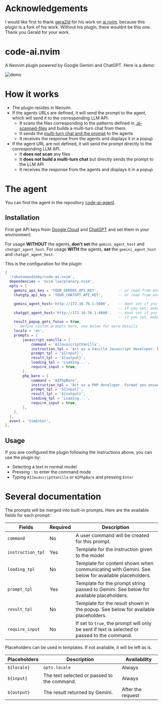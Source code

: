 # Acknowledgements

I would like first to thank [gera2ld](https://github.com/gera2ld) for his work on [ai.nvim](https://github.com/gera2ld/ai.nvim), because this plugin is a fork of his work. 
Without his plugin, there wouldnt be this one.
Thank you Gerald for your work.

# code-ai.nvim

A Neovim plugin powered by Google Gemini and ChatGPT.
Here is a demo:

![demo](./demo-code-ai.gif)


# How it works

- The plugin resides in Neovim.
- If the agents URLs are defined, it will send the prompt to the agent, which will send it to the corresponding LLM API.
  - It scans the files corresponding to the patterns defined in [.ai-scanned-files](./.ai-scanned-files) and builds a multi-turn chat from them.
  - It sends the [multi-turn chat and the prompt](./documentation/multi-turn-chat.json) to the agents
  - It receives the response from the agents and displays it in a popup
- If the agent URL are not defined, it will send the prompt directly to the corresponding LLM API.
  - It **does not scan** any files
  - It **does not build a multi-turn chat** but directly sends the prompt to the LLM API
  - It receives the response from the agents and displays it in a popup

# The agent

You can find the agent in the repository [code-ai-agent](https://github.com/rakotomandimby/code-ai-agent).

## Installation

First get API keys from [Google Cloud](https://ai.google.dev/gemini-api/docs/api-key) and [ChatGPT](https://platform.openai.com/api-keys) and set them in your environment:

For usage **WITHOUT** the agents, **don't set** the `gemini_agent_host` and `chatgpt_agent_host`.
For usage **WITH** the agents, **set** the `gemini_agent_host` and `chatgpt_agent_host`.

This is the configuration for the plugin:

```lua
{
  'rakotomandimby/code-ai.nvim',
  dependencies = 'nvim-lua/plenary.nvim',
  opts = {
    gemini_api_key = 'YOUR_GEMINI_API_KEY',         -- or read from env: `os.getenv('GEMINI_API_KEY')`
    chatgtp_api_key = 'YOUR_CHATGPT_API_KEY',       -- or read from env: `os.getenv('CHATGPT_API_KEY')`

    gemini_agent_host='http://172.16.76.1:5000',    -- dont set if you dont want to use the agent
                                                    -- if you set, make sure the agents are running
    chatgpt_agent_host='http://172.16.76.1:4000',   -- dont set if you dont want to use the agent
                                                    -- if you set, make sure the agents are running
    result_popup_gets_focus = true,
    -- Define custom prompts here, see below for more details
    locale = 'en',
    prompts = {
        javascript_vanilla = {
            command = 'AIJavascriptVanilla',
            instruction_tpl = 'Act as a Vanilla Javascript developer. Format you answer with Markdown.',
            prompt_tpl = '${input}',
            result_tpl = '${output}',
            loading_tpl = 'Loading...',
            require_input = true,
        },
        php_bare = {
            command = 'AIPhpBare',
            instruction_tpl = 'Act as a PHP developer. Format you answer with Markdown.',
            prompt_tpl = '${input}',
            result_tpl = '${output}',
            loading_tpl = 'Loading...',
            require_input = true,
        },
    },
  },
  event = 'VimEnter',
},
```

## Usage

If you ave configured the plugin following the instructions above, you can use the plugin by:
- Selecting a text in normal model
- Pressing `:` to enter the command mode
- Typing `AIJavascriptVanilla` or `AIPhpBare` and pressing `Enter`

# Several documentation

The prompts will be merged into built-in prompts. Here are the available fields for each prompt:

| Fields            | Required | Description                                                                                      |
| ---------------   | -------- | ------------------------------------------------------------------------------------------------ |
| `command`         | No       | A user command will be created for this prompt.                                                  |
| `instruction_tpl` | Yes      | Template for the instruction given to the model                                                  |                         
| `loading_tpl`     | No       | Template for content shown when communicating with Gemini. See below for available placeholders. |
| `prompt_tpl`      | Yes      | Template for the prompt string passed to Gemini. See below for available placeholders.           |
| `result_tpl`      | No       | Template for the result shown in the popup. See below for available placeholders.                |
| `require_input`   | No       | If set to `true`, the prompt will only be sent if text is selected or passed to the command.     |

Placeholders can be used in templates. If not available, it will be left as is.

| Placeholders          | Description                                                                                | Availability      |
| --------------------- | ------------------------------------------------------------------------------------------ | ----------------- |
| `${locale}`           | `opts.locale`                                                                              | Always            |
| `${input}`            | The text selected or passed to the command.                                                | Always            |
| `${output}`           | The result returned by Gemini.                                                             | After the request |


